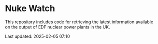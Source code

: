 # Nuke Watch

This repository includes code for retrieving the latest information available on the output of EDF nuclear power plants in the UK.

Last updated: 2025-02-05 07:10